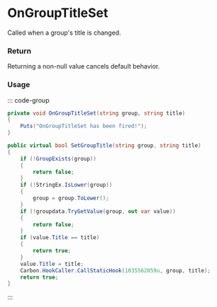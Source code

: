 # OnGroupTitleSet
<Badge type="info" text="Permissions"/>[<Badge type="danger" text="Carbon Compatible"/>](https://github.com/CarbonCommunity/Carbon)[<Badge type="warning" text="Oxide Compatible"/>](https://github.com/OxideMod/Oxide.Rust)<Badge type="info" text="MetadataOnly"/>
Called when a group's title is changed.

### Return
Returning a non-null value cancels default behavior.

### Usage
::: code-group
```csharp [Example]
private void OnGroupTitleSet(string group, string title)
{
	Puts("OnGroupTitleSet has been fired!");
}
```
```csharp [Source — Carbon.Common @ Oxide.Core.Libraries.Permission]
public virtual bool SetGroupTitle(string group, string title)
{
	if (!GroupExists(group))
	{
		return false;
	}
	if (!StringEx.IsLower(group))
	{
		group = group.ToLower();
	}
	if (!groupdata.TryGetValue(group, out var value))
	{
		return false;
	}
	if (value.Title == title)
	{
		return true;
	}
	value.Title = title;
	Carbon.HookCaller.CallStaticHook(1035562059u, group, title);
	return true;
}

```
:::
